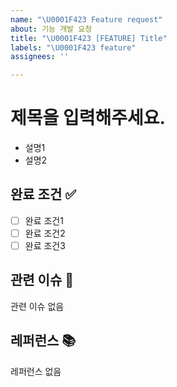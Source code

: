 ```yaml
---
name: "\U0001F423 Feature request"
about: 기능 개발 요청
title: "\U0001F423 [FEATURE] Title"
labels: "\U0001F423 feature"
assignees: ''

---
```


# 제목을 입력해주세요.

- 설명1
- 설명2

## 완료 조건 ✅

- [ ] 완료 조건1
- [ ] 완료 조건2
- [ ] 완료 조건3

## 관련 이슈 📎

관련 이슈 없음

## 레퍼런스 📚

레퍼런스 없음
